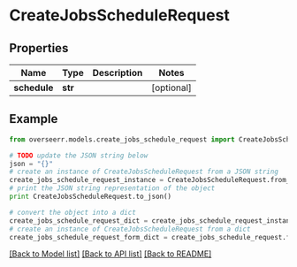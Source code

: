 # CreateJobsScheduleRequest


## Properties
Name | Type | Description | Notes
------------ | ------------- | ------------- | -------------
**schedule** | **str** |  | [optional] 

## Example

```python
from overseerr.models.create_jobs_schedule_request import CreateJobsScheduleRequest

# TODO update the JSON string below
json = "{}"
# create an instance of CreateJobsScheduleRequest from a JSON string
create_jobs_schedule_request_instance = CreateJobsScheduleRequest.from_json(json)
# print the JSON string representation of the object
print CreateJobsScheduleRequest.to_json()

# convert the object into a dict
create_jobs_schedule_request_dict = create_jobs_schedule_request_instance.to_dict()
# create an instance of CreateJobsScheduleRequest from a dict
create_jobs_schedule_request_form_dict = create_jobs_schedule_request.from_dict(create_jobs_schedule_request_dict)
```
[[Back to Model list]](../README.md#documentation-for-models) [[Back to API list]](../README.md#documentation-for-api-endpoints) [[Back to README]](../README.md)


